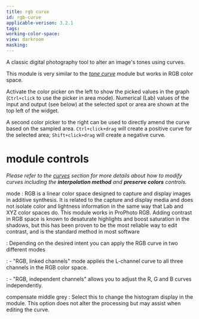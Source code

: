 ```yaml
---
title: rgb curve
id: rgb-curve
applicable-verison: 3.2.1
tags: 
working-color-space:  
view: darkroom
masking: 
---
```


A classic digital photography tool to alter an image's tones using curves.

This module is very similar to the [_tone curve_](./tone-curve.md) module but works in RGB color space.

Activate the color picker on the left to show the picked values in the graph (`Ctrl+click` to use the picker in area mode). Numerical (Lab) values of the input and output (see below) at the selected spot or area are shown at the top left of the widget.

A second color picker to the right can be used to directly amend the curve based on the sampled area. `Ctrl+click+drag` will create a positive curve for the selected area; `Shift+click+drag` will create a negative curve.

# module controls

_Please refer to the [curves](../../darkroom/interacting-with-modules/curves.md) section for more details about how to modify curves including the **interpolation method** and **preserve colors** controls._

mode
: RGB is a linear color space designed to capture and display images in additive synthesis. It is related to the capture and display media and does not isolate color and lightness information in the same way that Lab and XYZ color spaces do. This module works in ProPhoto RGB. Adding contrast in RGB space is known to desaturate highlights and boost saturation in the shadows, but this has been proven to be the most reliable way to edit contrast, and is the standard method in most software

: Depending on the desired intent you can apply the RGB curve in two different modes

: - "RGB, linked channels" mode applies the L-channel curve to all three channels in the RGB color space.

: - "RGB, independent channels" allows you to adjust the R, G and B curves independently.

compensate middle grey
: Select this to change the histogram display in the module. This option does not alter the processing but may assist when editing the curve.
